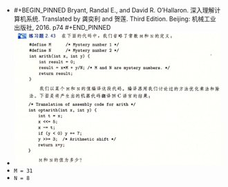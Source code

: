 - #+BEGIN_PINNED
  Bryant, Randal E., and David R. O’Hallaron. 深入理解计算机系统. Translated by 龚奕利 and 贺莲. Third Edition. Beijing: 机械工业出版社, 2016. p74
  #+END_PINNED
- ![image.png](../assets/image_1670389747152_0.png)
- `M = 31`
- `N = 8`